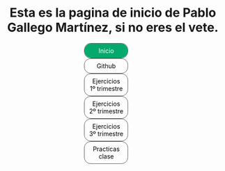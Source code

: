 <!DOCTYPE html>
<html lang="en">
<head>
    <meta charset="UTF-8">
    <meta http-equiv="X-UA-Compatible" content="IE=edge">
    <meta name="viewport" content="width=device-width, initial-scale=1.0">
    <title>Mi página web</title>
</head>
<style>
    h1 {
        text-align: center;
    }
    ul {
        list-style-type: none;
        margin: 0;
        margin-left: 37%;
        margin-right: 37%;
        padding: 0;
        overflow: hidden;
        width: 20%;
        padding-inline-start: 0px;
        position: center;
    }
    li {
        text-align: center;
        border: 1px solid #555;
        border-radius: 15px;
    }
    li a {
        display: block;
        color: #000;
        padding: 8px 10px;
        text-decoration: none;
    }
    li a.active {
        background-color: #04AA6D;
        color: white;
        border-radius: 15px;
    }
    li a:hover:is(.active) {
        background-color: red;
        color: aquamarine;
        border-radius: 15px;
    }
    li a:hover:not(.active) {
        background-color: #555;
        color: white;
        border-radius: 15px;
    }
</style>
<body>
    <h1>Esta es la pagina de inicio de Pablo Gallego Martínez, si no eres el vete.</h1>
    <ul>
        <li><a class="active" href="index.html" target="_blank">Inicio</a></li> 
        <li><a href="https://pablo-gallego.github.io/Prueba-HLC/" class="rss" target="_blank">Github</a></li>
        <li><a href="1er_trimestre/index.html" target="_blank">Ejercicios 1º trimestre</a></li>
        <li><a href="2do_trimestre/index.html" target="_blank">Ejercicios 2º trimestre</a></li>
        <li><a href="3er_trimestre/index.html" target="_blank">Ejercicios 3º trimestre</a></li>
        <li><a href="Practicas/index.html" target="_blank">Practicas clase</a></li>
        <div class="vacio"></div>
    </ul>
 <!--Para poder visualizar el archivo PHP debemos de tener activo el 
 servidor y usar un navegador poner la url donde se encuentre el archivo 
 EJEMPLO: localhost/PHP_Pruebas-->

</body>
</html>

